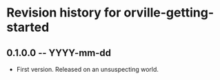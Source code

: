 # Revision history for orville-getting-started

## 0.1.0.0 -- YYYY-mm-dd

* First version. Released on an unsuspecting world.

